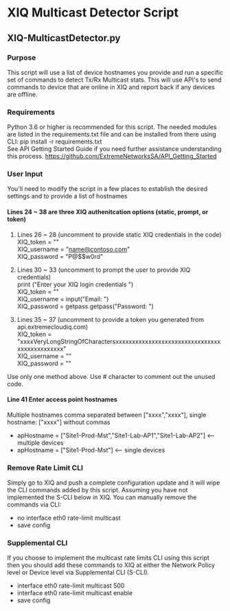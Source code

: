 # XIQ Multicast Detector Script
## XIQ-MulticastDetector.py
### Purpose
This script will use a list of device hostnames you provide and run a specific set of commands to detect Tx/Rx Multicast stats.  This will use API's to send commands to device that are online in XIQ and report back if any devices are offline.

### Requirements
Python 3.6 or higher is recommended for this script.
The needed modules are listed in the requirements.txt file and can be installed from there using <br />
CLI:  pip install -r requirements.txt <br />
See API Getting Started Guide if you need further assistance understanding this process.
https://github.com/ExtremeNetworksSA/API_Getting_Started

### User Input
You'll need to modify the script in a few places to establish the desired settings and to provide a list of hostnames

#### Lines 24 ~ 38 are three XIQ authenitcation options (static, prompt, or token)
1) Lines 26 ~ 28 (uncomment to provide static XIQ credentials in the code)<br />
XIQ_token = ""<br />
XIQ_username = "name@contoso.com"<br />
XIQ_password = "P@$$w0rd"<br />

2) Lines 30 ~ 33 (uncomment to prompt the user to provide XIQ credentials)<br />
print ("Enter your XIQ login credentials ")<br />
XIQ_token = ""<br />
XIQ_username = input("Email: ")<br />
XIQ_password = getpass.getpass("Password: ")<br />

3) Lines 35 ~ 37 (uncomment to provide a token you generated from api.extremecloudiq.com)<br />
XIQ_token = "xxxxVeryLongStringOfCharactersxxxxxxxxxxxxxxxxxxxxxxxxxxxxxxxxxxxxxxxxxxxxxx"<br />
XIQ_username = ""<br />
XIQ_password = ""<br />

Use only one method above.  Use # character to comment out the unused code.

#### Line 41 Enter access point hostnames
Multiple hostnames comma separated between ["xxxx","xxxx"], single hostname: ["xxxx"] without commas<br />
- apHostname = ["Site1-Prod-Mst","Site1-Lab-AP1","Site1-Lab-AP2"] <-- multiple devices<br />
- apHostname = ["Site1-Prod-Mst"] <-- single devices<br />

### Remove Rate Limit CLI
Simply go to XIQ and push a complete configuration update and it will wipe the CLI commands added by this script.  Assuming you have not implemented the S-CLI below in XIQ.  You can manually remove the commands via CLI:  
- no interface eth0 rate-limit multicast
- save config

### Supplemental CLI
If you choose to implement the multicast rate limits CLI using this script then you should add these commands to XIQ at either the Network Policy level or Device level via Supplemental CLI (S-CLI).
- interface eth0 rate-limit multicast 500
- interface eth0 rate-limit multicast enable
- save config
